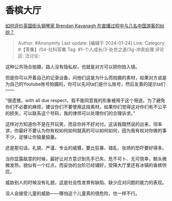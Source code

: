 # 香槟大厅
[如何评价英国街头钢琴家 Brendan Kavanagh 在直播过程中与几名中国游客的纠纷？](https://www.zhihu.com/question/640609855/answer/3372535893)

> Author: #Anonymity
> Last update: [编辑于 2024-01-24]
> Link:
> Category: #【答集】/04-社科答集
> Tag: #1-个人成长/3-处世之道/3g-冲突处理 
> 评论区:
> 泛讨论:

这种公共场合拍摄，路人没有隐私权，也就是对方可以把你拍入镜。

但是你可以开着自己的记录设备，问他们这是为什么而拍摄的素材，如果对方说是为自己的Youtube账号拍摄的，你可以先问ta们是什么账号，然后友善的提示ta们——

“很遗憾，with all due respect，我不能同意我的形象被用于这个用途。为了避免你们不必要的麻烦，建议你们不要使用这段素材。如果你们觉得这对你们有不公平的损失，可以联系这个号码，我的律师可以处理你们的合理诉求。”

这样对方知道你不是在开玩笑，而且你并不好对付。这话我既然说的出来，坦率讲，你最好不要认为你有权如何如何就真的可以如何如何，因为我有权对你做的事不少，足够让你掂量掂量。

还是那句话，礼貌、严谨、专业的威慑，要比狂暴、错乱、张扬的恐吓要好得多。

当你显露敌意的时候，最好让对方意识到先手已失、危不可卜、无可侥幸，额头微微发热，貌似有一个红点，而妥协的台阶已经铺好，受降大厅里还有冰镇的香槟供应。

威胁别人的时候没有礼貌，这是社会性发育有缺陷、缺少应对问题的能力的表现。

没人会接受儿童的威胁——哪怕这个儿童真的很危险，也一样不行。